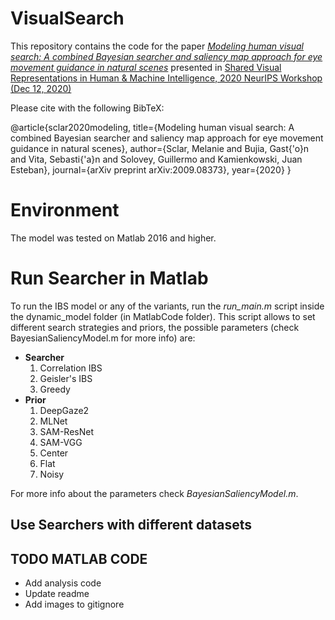 # VisualSearch
This repository contains the code for the paper [*Modeling human visual search: A combined Bayesian searcher and saliency map approach for eye movement guidance in natural scenes*](https://arxiv.org/pdf/2009.08373) presented in [Shared Visual Representations in Human & Machine Intelligence,
2020 NeurIPS Workshop (Dec 12, 2020)](https://www.svrhm.com/)

Please cite with the following BibTeX: 

@article{sclar2020modeling,
  title={Modeling human visual search: A combined Bayesian searcher and saliency map approach for eye movement guidance in natural scenes},
  author={Sclar, Melanie and Bujia, Gast{\'o}n and Vita, Sebasti{\'a}n and Solovey, Guillermo and Kamienkowski, Juan Esteban},
  journal={arXiv preprint arXiv:2009.08373},
  year={2020}
}

# Environment
The model was tested on Matlab 2016 and higher.

# Run Searcher in Matlab
To run the IBS model or any of the variants, run the *run\_main.m* script inside the dynamic_model folder (in MatlabCode folder). This script allows to set different search strategies and priors, the possible parameters (check BayesianSaliencyModel.m for more info) are:

* **Searcher**
	1. Correlation IBS 
	2. Geisler's IBS
	3. Greedy
* **Prior**
	1. DeepGaze2
	2. MLNet
	3. SAM-ResNet
	4. SAM-VGG
	5. Center
	6. Flat
	7. Noisy

For more info about the parameters check *BayesianSaliencyModel.m*.

## Use Searchers with different datasets

## TODO MATLAB CODE
- Add analysis code
- Update readme
- Add images to gitignore
